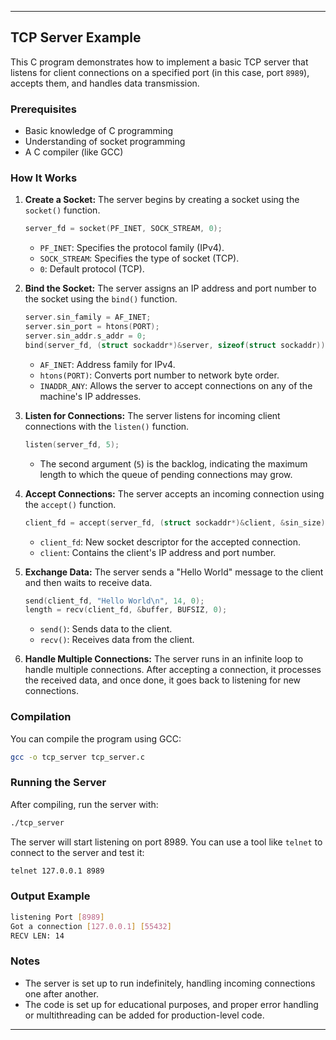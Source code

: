 
---

## TCP Server Example

This C program demonstrates how to implement a basic TCP server that listens for client connections on a specified port (in this case, port `8989`), accepts them, and handles data transmission.

### Prerequisites

- Basic knowledge of C programming
- Understanding of socket programming
- A C compiler (like GCC)

### How It Works

1. **Create a Socket:**
   The server begins by creating a socket using the `socket()` function.

   ```c
   server_fd = socket(PF_INET, SOCK_STREAM, 0);
   ```

   - `PF_INET`: Specifies the protocol family (IPv4).
   - `SOCK_STREAM`: Specifies the type of socket (TCP).
   - `0`: Default protocol (TCP).

2. **Bind the Socket:**
   The server assigns an IP address and port number to the socket using the `bind()` function.

   ```c
   server.sin_family = AF_INET;
   server.sin_port = htons(PORT);
   server.sin_addr.s_addr = 0;
   bind(server_fd, (struct sockaddr*)&server, sizeof(struct sockaddr));
   ```

   - `AF_INET`: Address family for IPv4.
   - `htons(PORT)`: Converts port number to network byte order.
   - `INADDR_ANY`: Allows the server to accept connections on any of the machine's IP addresses.

3. **Listen for Connections:**
   The server listens for incoming client connections with the `listen()` function.

   ```c
   listen(server_fd, 5);
   ```

   - The second argument (`5`) is the backlog, indicating the maximum length to which the queue of pending connections may grow.

4. **Accept Connections:**
   The server accepts an incoming connection using the `accept()` function.

   ```c
   client_fd = accept(server_fd, (struct sockaddr*)&client, &sin_size);
   ```

   - `client_fd`: New socket descriptor for the accepted connection.
   - `client`: Contains the client's IP address and port number.

5. **Exchange Data:**
   The server sends a "Hello World" message to the client and then waits to receive data.

   ```c
   send(client_fd, "Hello World\n", 14, 0);
   length = recv(client_fd, &buffer, BUFSIZ, 0);
   ```

   - `send()`: Sends data to the client.
   - `recv()`: Receives data from the client.

6. **Handle Multiple Connections:**
   The server runs in an infinite loop to handle multiple connections. After accepting a connection, it processes the received data, and once done, it goes back to listening for new connections.

### Compilation

You can compile the program using GCC:

```bash
gcc -o tcp_server tcp_server.c
```

### Running the Server

After compiling, run the server with:

```bash
./tcp_server
```

The server will start listening on port 8989. You can use a tool like `telnet` to connect to the server and test it:

```bash
telnet 127.0.0.1 8989
```

### Output Example

```bash
listening Port [8989]
Got a connection [127.0.0.1] [55432]
RECV LEN: 14
```

### Notes

- The server is set up to run indefinitely, handling incoming connections one after another.
- The code is set up for educational purposes, and proper error handling or multithreading can be added for production-level code.

---

